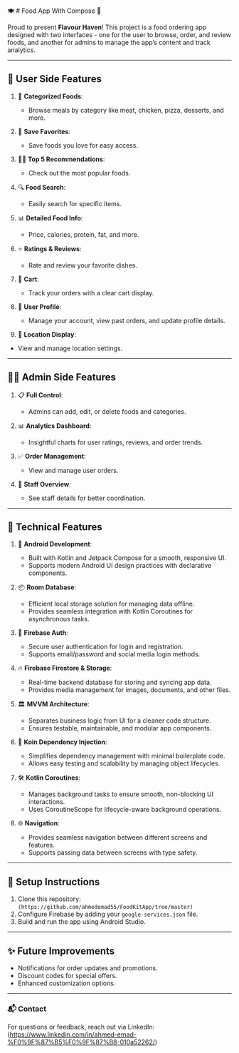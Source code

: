 🍽️ # Food App With Compose 📲

Proud to present **Flavour Haven**! This project is a food ordering app designed with two interfaces - one for the user to browse, order, and review foods, and another for admins to manage the app’s content and track analytics.

---

## 🌟 User Side Features
1. 🔢 **Categorized Foods**:
    - Browse meals by category like meat, chicken, pizza, desserts, and more.

3. 💖 **Save Favorites**:
   - Save foods you love for easy access.

4. 🧑‍🍳 **Top 5 Recommendations**:
   - Check out the most popular foods.

5. 🔍 **Food Search**:
   - Easily search for specific items.

6. 📊 **Detailed Food Info**:
   - Price, calories, protein, fat, and more.

7. ⭐ **Ratings & Reviews**:
   - Rate and review your favorite dishes.

8. 🛒 **Cart**:
   - Track your orders with a clear cart display.

9. 👤 **User Profile**:
   - Manage your account, view past orders, and update profile details.

10. 📍 **Location Display**:
   - View and manage location settings.

---
  
## 👨‍💼 Admin Side Features
1. 📋 **Full Control**:
   - Admins can add, edit, or delete foods and categories.

2. 📊 **Analytics Dashboard**:
   - Insightful charts for user ratings, reviews, and order trends.

3. ✅ **Order Management**:
   - View and manage user orders.

4. 👥 **Staff Overview**:
   - See staff details for better coordination.

---

## 🔧 Technical Features
1. 📱 **Android Development**:
   - Built with Kotlin and Jetpack Compose for a smooth, responsive UI.
   - Supports modern Android UI design practices with declarative components.

2. 📦 **Room Database**:
   - Efficient local storage solution for managing data offline.
   - Provides seamless integration with Kotlin Coroutines for asynchronous tasks.

3. 🔑 **Firebase Auth**:
   - Secure user authentication for login and registration.
   - Supports email/password and social media login methods.

4. 🔥 **Firebase Firestore & Storage**:
   - Real-time backend database for storing and syncing app data.
   - Provides media management for images, documents, and other files.

5. 🏛 **MVVM Architecture**:
   - Separates business logic from UI for a cleaner code structure.
   - Ensures testable, maintainable, and modular app components.

6. 🧩 **Koin Dependency Injection**:
   - Simplifies dependency management with minimal boilerplate code.
   - Allows easy testing and scalability by managing object lifecycles.

7. 🛠 **Kotlin Coroutines**:
   - Manages background tasks to ensure smooth, non-blocking UI interactions.
   - Uses CoroutineScope for lifecycle-aware background operations.

8. 🌐 **Navigation**:
   - Provides seamless navigation between different screens and features.
   - Supports passing data between screens with type safety.

---
  
## 📲 Setup Instructions
1. Clone this repository: `(https://github.com/ahmedemad55/FoodKitApp/tree/master)`
2. Configure Firebase by adding your `google-services.json` file.
3. Build and run the app using Android Studio.

---

## ✨ Future Improvements
- Notifications for order updates and promotions.
- Discount codes for special offers.
- Enhanced customization options.

---

### 📬 Contact
For questions or feedback, reach out via LinkedIn: (https://www.linkedin.com/in/ahmed-emad-%F0%9F%87%B5%F0%9F%87%B8-010a52262/)
